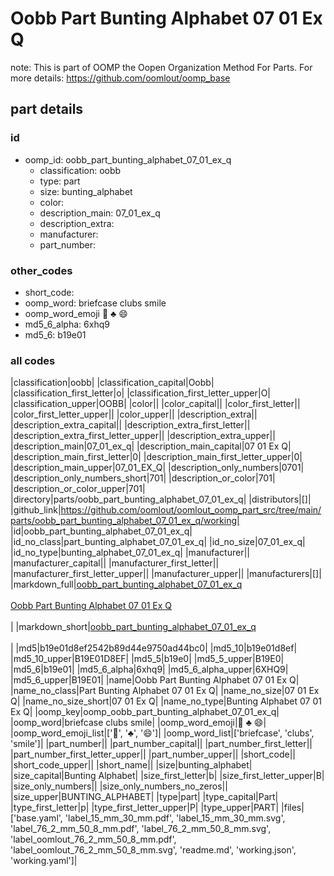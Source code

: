 # Oobb Part Bunting Alphabet 07 01 Ex Q  

note: This is part of OOMP the Oopen Organization Method For Parts. For more details: https://github.com/oomlout/oomp_base

##  part details





### id
* oomp_id: oobb_part_bunting_alphabet_07_01_ex_q
  * classification: oobb
  * type: part
  * size: bunting_alphabet
  * color: 
  * description_main: 07_01_ex_q
  * description_extra: 
  * manufacturer: 
  * part_number: 

### other_codes
* short_code: 
* oomp_word: briefcase clubs smile
* oomp_word_emoji :briefcase: :clubs: :smile:
* md5_6_alpha: 6xhq9
* md5_6: b19e01

### all codes 
|classification|oobb|
|classification_capital|Oobb|
|classification_first_letter|o|
|classification_first_letter_upper|O|
|classification_upper|OOBB|
|color||
|color_capital||
|color_first_letter||
|color_first_letter_upper||
|color_upper||
|description_extra||
|description_extra_capital||
|description_extra_first_letter||
|description_extra_first_letter_upper||
|description_extra_upper||
|description_main|07_01_ex_q|
|description_main_capital|07 01 Ex Q|
|description_main_first_letter|0|
|description_main_first_letter_upper|0|
|description_main_upper|07_01_EX_Q|
|description_only_numbers|0701|
|description_only_numbers_short|701|
|description_or_color|701|
|description_or_color_upper|701|
|directory|parts/oobb_part_bunting_alphabet_07_01_ex_q|
|distributors|[]|
|github_link|https://github.com/oomlout/oomlout_oomp_part_src/tree/main/parts/oobb_part_bunting_alphabet_07_01_ex_q/working|
|id|oobb_part_bunting_alphabet_07_01_ex_q|
|id_no_class|part_bunting_alphabet_07_01_ex_q|
|id_no_size|07_01_ex_q|
|id_no_type|bunting_alphabet_07_01_ex_q|
|manufacturer||
|manufacturer_capital||
|manufacturer_first_letter||
|manufacturer_first_letter_upper||
|manufacturer_upper||
|manufacturers|[]|
|markdown_full|[oobb_part_bunting_alphabet_07_01_ex_q](https://github.com/oomlout/oomlout_oomp_part_src/tree/main/parts/oobb_part_bunting_alphabet_07_01_ex_q/working)<br>[](https://github.com/oomlout/oomlout_oomp_part_src/tree/main/parts/oobb_part_bunting_alphabet_07_01_ex_q/working)<br>[Oobb Part Bunting Alphabet 07 01 Ex Q](https://github.com/oomlout/oomlout_oomp_part_src/tree/main/parts/oobb_part_bunting_alphabet_07_01_ex_q/working)<br><br>|
|markdown_short|[oobb_part_bunting_alphabet_07_01_ex_q](https://github.com/oomlout/oomlout_oomp_part_src/tree/main/parts/oobb_part_bunting_alphabet_07_01_ex_q/working)<br><br>|
|md5|b19e01d8ef2542b89d44e9750ad44bc0|
|md5_10|b19e01d8ef|
|md5_10_upper|B19E01D8EF|
|md5_5|b19e0|
|md5_5_upper|B19E0|
|md5_6|b19e01|
|md5_6_alpha|6xhq9|
|md5_6_alpha_upper|6XHQ9|
|md5_6_upper|B19E01|
|name|Oobb Part Bunting Alphabet 07 01 Ex Q|
|name_no_class|Part Bunting Alphabet 07 01 Ex Q|
|name_no_size|07 01 Ex Q|
|name_no_size_short|07 01 Ex Q|
|name_no_type|Bunting Alphabet 07 01 Ex Q|
|oomp_key|oomp_oobb_part_bunting_alphabet_07_01_ex_q|
|oomp_word|briefcase clubs smile|
|oomp_word_emoji|:briefcase: :clubs: :smile:|
|oomp_word_emoji_list|[':briefcase:', ':clubs:', ':smile:']|
|oomp_word_list|['briefcase', 'clubs', 'smile']|
|part_number||
|part_number_capital||
|part_number_first_letter||
|part_number_first_letter_upper||
|part_number_upper||
|short_code||
|short_code_upper||
|short_name||
|size|bunting_alphabet|
|size_capital|Bunting Alphabet|
|size_first_letter|b|
|size_first_letter_upper|B|
|size_only_numbers||
|size_only_numbers_no_zeros||
|size_upper|BUNTING_ALPHABET|
|type|part|
|type_capital|Part|
|type_first_letter|p|
|type_first_letter_upper|P|
|type_upper|PART|
|files|['base.yaml', 'label_15_mm_30_mm.pdf', 'label_15_mm_30_mm.svg', 'label_76_2_mm_50_8_mm.pdf', 'label_76_2_mm_50_8_mm.svg', 'label_oomlout_76_2_mm_50_8_mm.pdf', 'label_oomlout_76_2_mm_50_8_mm.svg', 'readme.md', 'working.json', 'working.yaml']|
